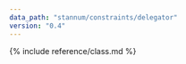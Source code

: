 ```yaml
---
data_path: "stannum/constraints/delegator"
version: "0.4"
---
```


{% include reference/class.md %}
